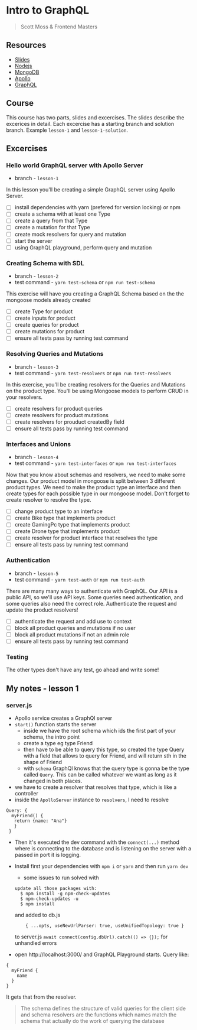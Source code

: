# Intro to GraphQL
> Scott Moss & Frontend Masters

## Resources
* [Slides](https://slides.com/scotups/intro-to-graphql)
* [Nodejs](https://nodejs.org/en/)
* [MongoDB](https://www.mongodb.com/)
* [Apollo](https://www.apollographql.com/docs/apollo-server/)
* [GraphQL](https://graphql.org/)

## Course
This course has two parts, slides and excercises. The slides describe the excerices in detail. Each excercise has a starting branch and solution branch. Example `lesson-1` and `lesson-1-solution`.
## Excercises
### Hello world GraphQL server with Apollo Server
* branch - `lesson-1`

In this lesson you'll be creating a simple GraphQL server using Apollo Server. 
- [ ] install dependencies with yarn (prefered for version locking) or npm
- [ ] create a schema with at least one Type
- [ ] create a query from that Type
- [ ] create a mutation for that Type
- [ ] create mock resolvers for query and mutation
- [ ] start the server
- [ ] using GraphQL playground, perform query and mutation

### Creating Schema with SDL
* branch - `lesson-2`
* test command - `yarn test-schema` or `npm run test-schema`

This exercise will have you creating a GraphQL Schema based on the the mongoose models already created
- [ ] create Type for product
- [ ] create inputs for product
- [ ] create queries for product
- [ ] create mutations for product
- [ ] ensure all tests pass by running test command

### Resolving Queries and Mutations
* branch - `lesson-3`
* test command - `yarn test-resolvers` or `npm run test-resolvers`

In this exercise, you'll be creating resolvers for the Queries and Mutations on the product type. You'll be using Mongoose models to perform CRUD in your resolvers.

- [ ] create resolvers for product queries
- [ ] create resolvers for product mutations
- [ ] create resolvers for prouduct createdBy field
- [ ] ensure all tests pass by running test command

### Interfaces and Unions
* branch - `lesson-4`
* test command - `yarn test-interfaces` or `npm run test-interfaces`

Now that you know about schemas and resolvers, we need to make some changes. Our product model in mongoose is split between 3 different product types. We need to make the product type an interface and then create types for each possible type in our mongoose model. Don't forget to create  resolver to resolve the type.

- [ ] change product type to an interface
- [ ] create Bike type that implements product
- [ ] create GamingPc type that implements product
- [ ] create Drone type that implements product
- [ ] create resolver for product interface that resolves the type
- [ ] ensure all tests pass by running test command

### Authentication
* branch - `lesson-5`
* test command - `yarn test-auth` or `npm run test-auth`

There are many many ways to authenticate with GraphQL. Our API is a public API, so we'll use API keys. Some queries need authentication, and some queries also need the correct role. Authenticate the request and update the product resolvers!

- [ ] authenticate the request and add use to context
- [ ] block all product queries and mutations if no user
- [ ] block all product mutations if not an admin role
- [ ] ensure all tests pass by running test command

### Testing
The other types don't have any test, go ahead and write some!

## My notes - lesson 1
### server.js
- Apollo service creates a GraphQl server
- `start()` function starts the server
  - inside we have the root schema which ids the first part of your schema, the intro point
  - create a type eg type Friend
  - then have to be able to query this type, so created the type Query with a field that allows to query for Friend, and will return sth in the shape of Friend
  - with `schema` GraphQl knows that the query type is gonna be the type called `Query`. This can be called whatever we want as long as it changed in both places.
- we have to create a resolver that resolves that type, which is like a controller
 - inside the `ApolloServer` instance to `resolvers`, I need to resolve 
 ```
 Query: {
   myFriend() {
    return {name: "Ana"}
    }
  }
 ```
 - Then it's executed the dev command with the `connect(...)` method where is connecting to the database and is listening on the server with a passed in port it is logging.

- Install first your dependencies with `npm i` or `yarn` and then run `yarn dev`
  - some issues to run solved with 
  ```
  update all those packages with:
    $ npm install -g npm-check-updates
    $ npm-check-updates -u
    $ npm install
  ```
  and added to db.js 
  ```
      { ...opts, useNewUrlParser: true, useUnifiedTopology: true }
  ```
  to server.js ``` await connect(config.dbUrl).catch(() => {}); ``` for unhandled errors

- open http://localhost:3000/ and GraphQL Playground starts. Query like: 
```
{
  myFriend {
    name
  }
}
```
It gets that from the resolver.
> The schema defines the structure of valid queries for the client side and schema resolvers are the functions which names match the schema that actually do the work of querying the database
